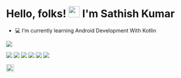 # Hello, folks! <img src="https://raw.githubusercontent.com/MartinHeinz/MartinHeinz/master/wave.gif" width="30px"> I'm Sathish Kumar

- 💻 I’m currently learning Android Development With Kotlin

 <a href="https://github.com/Sathish-Kumar-07/github-readme-stats"><img align="center" src="https://github-readme-stats.vercel.app/api/top-langs/?username=Sathish-Kumar-07&layout=compact&theme=buefy&hide_border=true" /></a> 

![](https://img.shields.io/badge/0S-WINDOWS|LINUX-informational?style=flat&logo=<LOGO_NAME>&logoColor=white&color=2bbc8a) ![](https://img.shields.io/badge/Editor-IntelliJ_IDEA-informational?style=flat&logo=<LOGO_NAME>&logoColor=white&color=2bbc8a) ![](https://img.shields.io/badge/Code-Kotlin-informational?style=flat&logo=<LOGO_NAME>&logoColor=white&color=2bbc8a) ![](https://img.shields.io/badge/Code-Python-informational?style=flat&logo=<LOGO_NAME>&logoColor=white&color=2bbc8a) ![](https://img.shields.io/badge/Code-Java-informational?style=flat&logo=<LOGO_NAME>&logoColor=white&color=2bbc8a) ![](https://img.shields.io/badge/Android-Kotlin-informational?style=flat&logo=<LOGO_NAME>&logoColor=white&color=2bbc8a)

<a href="https://twitter.com/ISathish07">
  <img align="left" alt="Sathish Kumar | Twitter" width="21px" src="https://raw.githubusercontent.com/anuraghazra/anuraghazra/master/assets/twitter.svg" />
</a>

